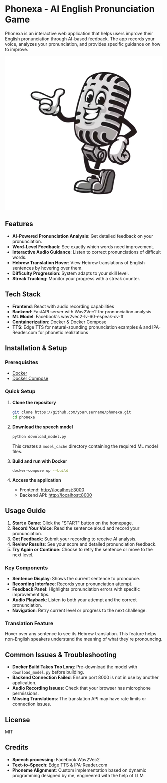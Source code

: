 # Phonexa - AI English Pronunciation Game

Phonexa is an interactive web application that helps users improve their English pronunciation through AI-based feedback. The app records your voice, analyzes your pronunciation, and provides specific guidance on how to improve.

![Phonexa Logo](https://github.com/EASS-HIT-PART-A-2025-CLASS-VII/Phonexa/blob/main/frontend/src/ProjectImages/PhonexaLogo.png?raw=true)

## Features

- **AI-Powered Pronunciation Analysis**: Get detailed feedback on your pronunciation.
- **Word-Level Feedback**: See exactly which words need improvement.
- **Interactive Audio Guidance**: Listen to correct pronunciations of difficult words.
- **Hebrew Translation Hover**: View Hebrew translations of English sentences by hovering over them.
- **Difficulty Progression**: System adapts to your skill level.
- **Streak Tracking**: Monitor your progress with a streak counter.

## Tech Stack

- **Frontend**: React with audio recording capabilities
- **Backend**: FastAPI server with Wav2Vec2 for pronunciation analysis
- **ML Model**: Facebook's wav2vec2-lv-60-espeak-cv-ft
- **Containerization**: Docker & Docker Compose
- **TTS**: Edge TTS for natural-sounding pronunciation examples & and IPA-Reader.com for phonetic realizations

## Installation & Setup

### Prerequisites

- [Docker](https://docs.docker.com/get-docker/)
- [Docker Compose](https://docs.docker.com/compose/install/)

### Quick Setup

1. **Clone the repository**
    ```bash
    git clone https://github.com/yourusername/phonexa.git
    cd phonexa
    ```

2. **Download the speech model**
    ```bash
    python download_model.py
    ```
    This creates a `model_cache` directory containing the required ML model files.

3. **Build and run with Docker**
    ```bash
    docker-compose up --build
    ```

4. **Access the application**
    - Frontend: [http://localhost:3000](http://localhost:3000)
    - Backend API: [http://localhost:8000](http://localhost:8000)

## Usage Guide

1. **Start a Game**: Click the "START" button on the homepage.
2. **Record Your Voice**: Read the sentence aloud and record your pronunciation.
3. **Get Feedback**: Submit your recording to receive AI analysis.
4. **Review Results**: See your score and detailed pronunciation feedback.
5. **Try Again or Continue**: Choose to retry the sentence or move to the next level.

### Key Components

- **Sentence Display**: Shows the current sentence to pronounce.
- **Recording Interface**: Records your pronunciation attempt.
- **Feedback Panel**: Highlights pronunciation errors with specific improvement tips.
- **Audio Playback**: Listen to both your attempt and the correct pronunciation.
- **Navigation**: Retry current level or progress to the next challenge.

### Translation Feature

Hover over any sentence to see its Hebrew translation. This feature helps non-English speakers understand the meaning of what they're pronouncing.

## Common Issues & Troubleshooting

- **Docker Build Takes Too Long**: Pre-download the model with `download_model.py` before building.
- **Backend Connection Failed**: Ensure port 8000 is not in use by another application.
- **Audio Recording Issues**: Check that your browser has microphone permissions.
- **Missing Translations**: The translation API may have rate limits or connection issues.

## License

MIT

## Credits

- **Speech processing**: Facebook Wav2Vec2
- **Text-to-Speech**: Edge TTS & IPA-Reader.com
- **Phoneme Alignment**: Custom implementation based on dynamic programming designed by me, engineered with the help of LLM 
